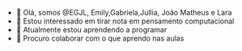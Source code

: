 - 👋 Olá, somos @EGJL, Emily,Gabriela,Jullia, João Matheus e Lara
- 👀 Estou interessado em tirar nota em pensamento computacional
- 🌱 Atualmente estou aprendendo a programar
- 💞️ Procuro colaborar com o que aprendo nas aulas 
<!--
EGJL/EGJL is a ✨ special ✨ repository because its `README.md` (this file) appears on your GitHub profile.
You can click the Preview link to take a look at your changes.
--->
